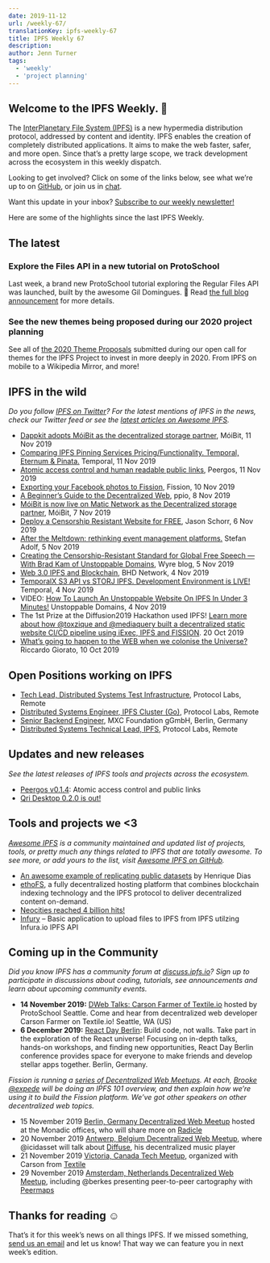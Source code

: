 ```yaml
---
date: 2019-11-12
url: /weekly-67/
translationKey: ipfs-weekly-67
title: IPFS Weekly 67
description:
author: Jenn Turner
tags:
  - 'weekly'
  - 'project planning'
---
```


## Welcome to the IPFS Weekly. 👋

The [InterPlanetary File System (IPFS)](https://ipfs.io/) is a new hypermedia distribution protocol, addressed by content and identity. IPFS enables the creation of completely distributed applications. It aims to make the web faster, safer, and more open. Since that’s a pretty large scope, we track development across the ecosystem in this weekly dispatch.

Looking to get involved? Click on some of the links below, see what we’re up to on [GitHub](https://github.com/ipfs), or join us in [chat](https://riot.im/app/#/room/#ipfs:matrix.org).

Want this update in your inbox? [Subscribe to our weekly newsletter!](http://eepurl.com/gL2Pi5)

Here are some of the highlights since the last IPFS Weekly.

## The latest

### Explore the Files API in a new tutorial on ProtoSchool

Last week, a brand new ProtoSchool tutorial exploring the Regular Files API was launched, built by the awesome Gil Domingues. 🎉 Read [the full blog announcement](https://blog.ipfs.io/2019-11-06-explore-the-files-api-on-protoschool/) for more details.

### See the new themes being proposed during our 2020 project planning

See all of [the 2020 Theme Proposals](https://github.com/ipfs/roadmap/issues?q=is%3Aissue+is%3Aopen+label%3A%222020+Theme+Proposal%22) submitted during our open call for themes for the IPFS Project to invest in more deeply in 2020. From IPFS on mobile to a Wikipedia Mirror, and more!

## IPFS in the wild

_Do you follow [IPFS on Twitter](https://twitter.com/IPFSbot)? For the latest mentions of IPFS in the news, check our Twitter feed or see the [latest articles on Awesome IPFS](https://awesome.ipfs.io/articles/)._

- [Dappkit adopts MóiBit as the decentralized storage partner](https://medium.com/@moibit/dappkit-adopts-moibit-as-the-decentralized-storage-partner-8bb69d0658bb), MóiBit, 11 Nov 2019
- [Comparing IPFS Pinning Services Pricing/Functionality. Temporal, Eternum & Pinata.](https://medium.com/temporal-cloud/comparing-ipfs-pinning-services-pricing-functionality-temporal-eternum-pinata-d38b87a279d8) Temporal, 11 Nov 2019
- [Atomic access control and human readable public links](https://peergos.org/blog#atomic_access_control_), Peergos, 11 Nov 2019
- [Exporting your Facebook photos to Fission](https://blog.fission.codes/exporting-your-facebook-photos-to-fission/), Fission, 10 Nov 2019
- [A Beginner’s Guide to the Decentralized Web](https://medium.com/ppio/dweb-guide-a915cc7a9902), ppio, 8 Nov 2019
- [MóiBit is now live on Matic Network as the Decentralized storage partner](https://medium.com/moibit/m%C3%B3ibit-is-now-live-on-matic-network-as-the-decentralized-storage-partner-25c179dfd873), MóiBit, 7 Nov 2019
- [Deploy a Censorship Resistant Website for FREE](https://dev.to/0xbanana/deploy-a-censorship-resistant-website-for-free-clc), Jason Schorr, 6 Nov 2019
- [After the Meltdown: rethinking event management platforms.](https://medium.com/t14g/decentralized-event-management-platforms-d1fce0748a26) Stefan Adolf, 5 Nov 2019
- [Creating the Censorship-Resistant Standard for Global Free Speech — With Brad Kam of Unstoppable Domains](https://blog.sendwyre.com/creating-the-censorship-resistant-standard-for-global-free-speech-with-brad-kam-of-unstoppable-44e4c4c48b03), Wyre blog, 5 Nov 2019
- [Web 3.0 IPFS and Blockchain](https://bhdnetwork.com/2019/11/04/web-3-0-ipfs-and-blockchain/), BHD Network, 4 Nov 2019
- [TemporalX S3 API vs STORJ IPFS. Development Environment is LIVE!](https://medium.com/temporal-cloud/temporalx-s3-api-vs-storj-ipfs-development-environment-is-live-4b8ef5356b4b) Temporal, 4 Nov 2019
- VIDEO: [How To Launch An Unstoppable Website On IPFS In Under 3 Minutes!](https://www.youtube.com/watch?time_continue=2&v=I9vTeAtELOk&feature=emb_logo) Unstoppable Domains, 4 Nov 2019
- The 1st Prize at the Diffusion2019 Hackathon used IPFS! [Learn more about how @toxzique and @mediaquery built a decentralized static website CI/CD pipeline using iExec, IPFS and FISSION](https://twitter.com/iEx_ec/status/1186043294331162624). 20 Oct 2019
- [What’s going to happen to the WEB when we colonise the Universe?](https://medium.com/@riccardogiorato/whats-going-to-happen-to-the-web-when-we-colonise-the-universe-76f8ccfc31fa) Riccardo Giorato, 10 Oct 2019

## Open Positions working on IPFS

- [Tech Lead, Distributed Systems Test Infrastructure](https://jobs.lever.co/protocol/1ef5b878-573d-44fc-9fe6-c3745597c1fd), Protocol Labs, Remote
- [Distributed Systems Engineer, IPFS Cluster (Go)](https://jobs.lever.co/protocol/29207ca7-76a4-470f-b94a-e24244f9adc1), Protocol Labs, Remote
- [Senior Backend Engineer](https://www.golangprojects.com/golang-go-job-dcr-Senior-Backend-Engineer-Berlin-MXC-Foundation-gGmbH.html), MXC Foundation gGmbH, Berlin, Germany
- [Distributed Systems Technical Lead, IPFS](https://jobs.lever.co/protocol/9283f9b0-de64-4e1f-a221-5d02b0202198), Protocol Labs, Remote

## Updates and new releases

_See the latest releases of IPFS tools and projects across the ecosystem._

- [Peergos v0.1.4](https://alpha.peergos.net/public/peergos/releases/v0.1.4): Atomic access control and public links
- [Qri Desktop 0.2.0 is out!](https://github.com/qri-io/desktop/releases/tag/v0.2.0)

## Tools and projects we <3

_[Awesome IPFS](https://awesome.ipfs.io/) is a community maintained and updated list of projects, tools, or pretty much any things related to IPFS that are totally awesome. To see more, or add yours to the list, visit [Awesome IPFS on GitHub](https://github.com/ipfs/awesome-ipfs)._

- [An awesome example of replicating public datasets](https://twitter.com/daviddias/status/1187666725245992960) by Henrique Dias
- [ethoFS](https://ethofs.com/), a fully decentralized hosting platform that combines blockchain indexing technology and the IPFS protocol to deliver decentralized content on-demand.
- [Neocities reached 4 billion hits!](https://twitter.com/neocities/status/1192990722317635584?s=20)
- [Infury](https://github.com/carsenk/infury) – Basic application to upload files to IPFS from IPFS utilzing Infura.io IPFS API

## Coming up in the Community

_Did you know IPFS has a community forum at [discuss.ipfs.io](https://discuss.ipfs.io/)? Sign up to participate in discussions about coding, tutorials, see announcements and learn about upcoming community events._

- **14 November 2019:** [DWeb Talks: Carson Farmer of Textile.io](https://www.meetup.com/ProtoSchool-Seattle-Learn-to-Make-the-Decentralized-Web/events/263590720/) hosted by ProtoSchool Seattle. Come and hear from decentralized web developer Carson Farmer on Textile.io! Seattle, WA (US)
- **6 December 2019:** [React Day Berlin](https://reactday.berlin/): Build code, not walls. Take part in the exploration of the React universe! Focusing on in-depth talks, hands-on workshops, and finding new opportunities, React Day Berlin conference provides space for everyone to make friends and develop stellar apps together. Berlin, Germany.

_Fission is running a [series of Decentralized Web Meetups](https://blog.fission.codes/november2019-europe-meetups/). At each, [Brooke @expede](https://github.com/expede) will be doing an IPFS 101 overview, and then explain how we’re using it to build the Fission platform. We’ve got other speakers on other decentralized web topics._

- 15 November 2019 [Berlin, Germany Decentralized Web Meetup](https://ti.to/fission/decentralized-web-meetup-berlin) hosted at the Monadic offices, who will share more on [Radicle](https://radicle.xyx)
- 20 November 2019 [Antwerp, Belgium Decentralized Web Meetup](https://ti.to/fission/decentralized-web-meetup-belgium), where @icidasset will talk about [Diffuse](https://diffuse.sh), his decentralized music player
- 21 November 2019 [Victoria, Canada Tech Meetup](https://ti.to/fission/victoria-tech-meetup-2019), organized with Carson from [Textile](https://textile.io)
- 29 November 2019 [Amsterdam, Netherlands Decentralized Web Meetup](https://ti.to/fission/decentralized-web-meetup-amsterdam), including @berkes presenting peer-to-peer cartography with [Peermaps](https://peermaps.org/)

## Thanks for reading ☺️

That’s it for this week’s news on all things IPFS. If we missed something, [send us an email](mailto:newsletter@ipfs.io) and let us know! That way we can feature you in next week’s edition.

